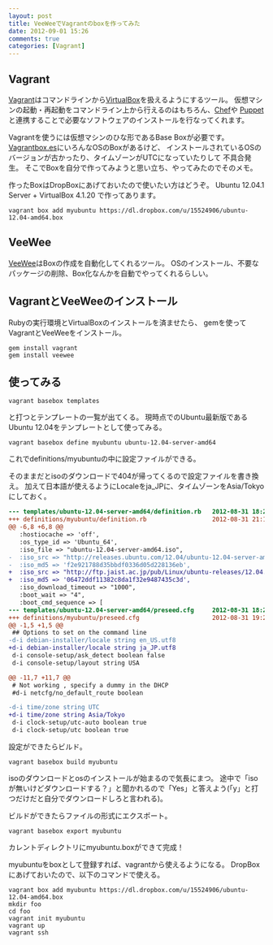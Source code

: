 ```yaml
---
layout: post
title: VeeWeeでVagrantのboxを作ってみた
date: 2012-09-01 15:26
comments: true
categories: [Vagrant]
---
```


## Vagrant

[Vagrant](http://vagrantup.com/)はコマンドラインから[VirtualBox](https://www.virtualbox.org/)を扱えるようにするツール。
仮想マシンの起動・再起動をコマンドライン上から行えるのはもちろん、[Chef](http://wiki.opscode.com/display/chef/Home)や
[Puppet](http://puppetlabs.com/puppet/what-is-puppet/)
と連携することで必要なソフトウェアのインストールを行なってくれます。

<!-- more -->

Vagrantを使うには仮想マシンのひな形であるBase Boxが必要です。
[Vagrantbox.es](http://www.vagrantbox.es/)にいろんなOSのBoxがあるけど、
インストールされているOSのバージョンが古かったり、タイムゾーンがUTCになっていたりして
不具合発生。
そこでBoxを自分で作ってみようと思い立ち、やってみたのでそのメモ。

作ったBoxはDropBoxにあげておいたので使いたい方はどうぞ。
Ubuntu 12.04.1 Server + VirtualBox 4.1.20 で作ってあります。

```
vagrant box add myubuntu https://dl.dropbox.com/u/15524906/ubuntu-12.04-amd64.box
```

## VeeWee

[VeeWee](https://github.com/jedi4ever/veewee)はBoxの作成を自動化してくれるツール。
OSのインストール、不要なパッケージの削除、Box化なんかを自動でやってくれるらしい。

## VagrantとVeeWeeのインストール

Rubyの実行環境とVirtualBoxのインストールを済ませたら、
gemを使ってVagrantとVeeWeeをインストール。

```
gem install vagrant
gem install veewee
```

## 使ってみる

```
vagrant basebox templates
```

と打つとテンプレートの一覧が出てくる。
現時点でのUbuntu最新版であるUbuntu 12.04をテンプレートとして使ってみる。

```
vagrant basebox define myubuntu ubuntu-12.04-server-amd64
```

これでdefinitions/myubuntuの中に設定ファイルができる。

そのままだとisoのダウンロードで404が帰ってくるので設定ファイルを書き換え。
加えて日本語が使えるようにLocaleをja\_JPに、タイムゾーンをAsia/Tokyoにしておく。

```diff
--- templates/ubuntu-12.04-server-amd64/definition.rb   2012-08-31 18:23:28.000000000 +0900
+++ definitions/myubuntu/definition.rb                  2012-08-31 21:17:52.000000000 +0900
@@ -6,8 +6,8 @@
   :hostiocache => 'off',
   :os_type_id => 'Ubuntu_64',
   :iso_file => "ubuntu-12.04-server-amd64.iso",
-  :iso_src => "http://releases.ubuntu.com/12.04/ubuntu-12.04-server-amd64.iso",
-  :iso_md5 => 'f2e921788d35bbdf0336d05d228136eb',
+  :iso_src => "http://ftp.jaist.ac.jp/pub/Linux/ubuntu-releases/12.04.1/ubuntu-12.04.1-server-amd64.iso",
+  :iso_md5 => '06472ddf11382c8da1f32e9487435c3d',
   :iso_download_timeout => "1000",
   :boot_wait => "4",
   :boot_cmd_sequence => [
--- templates/ubuntu-12.04-server-amd64/preseed.cfg     2012-08-31 18:23:28.000000000 +0900
+++ definitions/myubuntu/preseed.cfg                    2012-08-31 19:22:47.000000000 +0900
@@ -1,5 +1,5 @@
 ## Options to set on the command line
-d-i debian-installer/locale string en_US.utf8
+d-i debian-installer/locale string ja_JP.utf8
 d-i console-setup/ask_detect boolean false
 d-i console-setup/layout string USA

@@ -11,7 +11,7 @@
 # Not working , specify a dummy in the DHCP
 #d-i netcfg/no_default_route boolean

-d-i time/zone string UTC
+d-i time/zone string Asia/Tokyo
 d-i clock-setup/utc-auto boolean true
 d-i clock-setup/utc boolean true
```

設定ができたらビルド。

```
vagrant basebox build myubuntu
```

isoのダウンロードとosのインストールが始まるので気長にまつ。
途中で「isoが無いけどダウンロードする？」と聞かれるので「Yes」と答えよう(「y」と打つだけだと自分でダウンロードしろと言われる)。

ビルドができたらファイルの形式にエクスポート。

```
vagrant basebox export myubuntu
```

カレントディレクトリにmyubuntu.boxができて完成！

myubuntuをboxとして登録すれば、vagrantから使えるようになる。
DropBoxにあげておいたので、以下のコマンドで使える。

```
vagrant box add myubuntu https://dl.dropbox.com/u/15524906/ubuntu-12.04-amd64.box
mkdir foo
cd foo
vagrant init myubuntu
vagrant up
vagrant ssh
```

